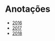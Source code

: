 # Anotações 
   
* [2016](years/2016.md) 
* [2017](years/2017.md) 
* [2018](years/2018.md)    
  
  
    

